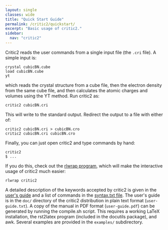 ```yaml
---
layout: single
classes: wide
title: "Quick Start Guide"
permalink: /critic2/quickstart/
excerpt: "Basic usage of critic2."
sidebar:
  nav: "critic2"
---
```


Critic2 reads the user commands from a single input file (the `.cri`
file). A simple input is:
~~~
crystal cubicBN.cube
load cubicBN.cube
yt
~~~
which reads the crystal structure from a cube file, then the electron
density from the same cube file, and then calculates the atomic
charges and volumes using the YT method. Run critic2 as:
~~~
critic2 cubicBN.cri
~~~
This will write to the standard output. Redirect the output to a file
with either of:
~~~
critic2 cubicBN.cri > cubicBN.cro
critic2 cubicBN.cri cubicBN.cro
~~~
Finally, you can just open critic2 and type commands by hand:
~~~
critic2
$ ...
~~~
If you do this, check out the 
[rlwrap program](https://github.com/hanslub42/rlwrap), which 
will make the interactive usage of critic2 much easier:
~~~
rlwrap critic2
~~~

A detailed description of the keywords accepted by critic2 is given in
the [user's guide](/critic2/manual/) and a list of commands in the
[syntax.txt file](/critic2/syntax/).  The user's guide is in the
`doc/` directory of the critic2 distribution in plain text format
(`user-guide.txt`). A copy of the manual in PDF format
(`user-guide.pdf`) can be generated by running the compile.sh
script. This requires a working LaTeX installation, the rst2latex
program (included in the docutils package), and awk. Several examples
are provided in the `examples/` subdirectory.

